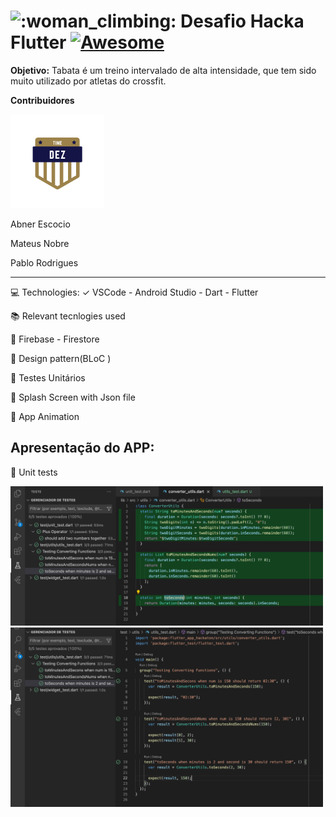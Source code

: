 # ![:woman_climbing:](https://pf-emoji-service--cdn.us-east-1.prod.public.atl-paas.net/standard/a51a7674-8d5d-4495-a2d2-a67c090f5c3b/32x32/1f9d7-200d-2640-fe0f.png) Desafio Hacka Flutter [![Awesome](https://camo.githubusercontent.com/abb97269de2982c379cbc128bba93ba724d8822bfbe082737772bd4feb59cb54/68747470733a2f2f63646e2e7261776769742e636f6d2f73696e647265736f726875732f617765736f6d652f643733303566333864323966656437386661383536353265336136336531353464643865383832392f6d656469612f62616467652e737667)](https://github.com/sindresorhus/awesome#readme)

**Objetivo:** Tabata é um treino intervalado de alta intensidade, que tem sido muito utilizado por atletas do crossfit. 

**Contribuidores** 

<img src="assets/images/readme/time-dez.png" width="150">

Abner Escocio

Mateus Nobre

Pablo Rodrigues

***

💻 Technologies:
✓ VSCode - Android Studio - Dart - Flutter

📚 Relevant tecnlogies used

📌 Firebase - Firestore

📌 Design pattern(BLoC )

📌 Testes Unitários 

📌 Splash Screen with Json file

📌 App Animation



## Apresentação do APP:

📌 Unit tests


<img src="assets/images/readme/cobertura-testes.png" width="500">

<img src="assets/images/readme/testes-unitarios.png" width="500">



